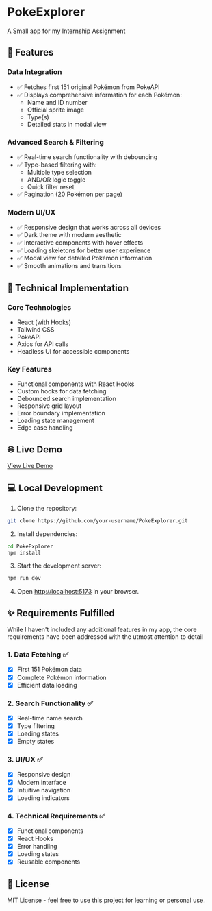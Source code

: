 # PokeExplorer

A Small app for my Internship Assignment 

## 🌟 Features

### Data Integration
- ✅ Fetches first 151 original Pokémon from PokeAPI
- ✅ Displays comprehensive information for each Pokémon:
  - Name and ID number
  - Official sprite image
  - Type(s)
  - Detailed stats in modal view

### Advanced Search & Filtering
- ✅ Real-time search functionality with debouncing
- ✅ Type-based filtering with:
  - Multiple type selection
  - AND/OR logic toggle
  - Quick filter reset
- ✅ Pagination (20 Pokémon per page)

### Modern UI/UX
- ✅ Responsive design that works across all devices
- ✅ Dark theme with modern aesthetic
- ✅ Interactive components with hover effects
- ✅ Loading skeletons for better user experience
- ✅ Modal view for detailed Pokémon information
- ✅ Smooth animations and transitions

## 🚀 Technical Implementation

### Core Technologies
- React (with Hooks)
- Tailwind CSS
- PokeAPI
- Axios for API calls
- Headless UI for accessible components

### Key Features
- Functional components with React Hooks
- Custom hooks for data fetching
- Debounced search implementation
- Responsive grid layout
- Error boundary implementation
- Loading state management
- Edge case handling


## 🌐 Live Demo

[View Live Demo](your-deployment-url-here)

## 💻 Local Development

1. Clone the repository:
```bash
git clone https://github.com/your-username/PokeExplorer.git
```

2. Install dependencies:
```bash
cd PokeExplorer
npm install
```

3. Start the development server:
```bash
npm run dev
```

4. Open [http://localhost:5173](http://localhost:5173) in your browser.

## ✨ Requirements Fulfilled

While I haven't included any additional features in my app, the core requirements have been addressed with the utmost attention to detail

### 1. Data Fetching ✅
- [x] First 151 Pokémon data
- [x] Complete Pokémon information
- [x] Efficient data loading

### 2. Search Functionality ✅
- [x] Real-time name search
- [x] Type filtering
- [x] Loading states
- [x] Empty states

### 3. UI/UX ✅
- [x] Responsive design
- [x] Modern interface
- [x] Intuitive navigation
- [x] Loading indicators

### 4. Technical Requirements ✅
- [x] Functional components
- [x] React Hooks
- [x] Error handling
- [x] Loading states
- [x] Reusable components

## 📝 License

MIT License - feel free to use this project for learning or personal use.